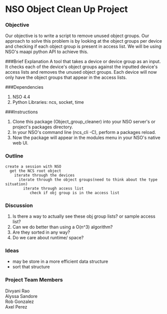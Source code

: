 # NSO Object Clean Up Project

### Objective
Our objective is to write a script to remove unused object groups. Our approach to solve this problem is by looking at the object groups per device and checking if each object group is present in access list. We will be using NSO's maapi python API to achieve this.

###Brief Explanation
A tool that takes a device or device group as an input. It checks each of the device's object groups against the inputted device's access lists and removes the unused object groups. Each device will now only have the object groups that appear in the access lists.

###Dependencies
1. NSO 4.4
2. Python Libraries: ncs, socket, time

###Instructions
1. Clone this package (Object_group_cleaner) into your NSO server's or project's packages directory.
2. In your NSO's command line (ncs_cli -C), perform a packages reload.
3. Now the package will appear in the modules menu in your NSO's native web UI.


### Outline
```
create a session with NSO
  get the NCS root object
    iterate through the devices
      iterate through the object groups(need to think about the type situation)
        iterate through access list
           check if obj group is in the access list
```

### Discussion

1. Is there a way to actually see these obj group lists? or sample access list?
2. Can we do better than using a O(n^3) algorithm?
3. Are they sorted in any way?
4. Do we care about runtime/ space?

### Ideas
- may be store in a more efficient data structure
- sort that structure

### Project Team Members
Divyani Rao <br  />
Alyssa Sandore <br />
Rob Gonzalez <br />
Axel Perez

